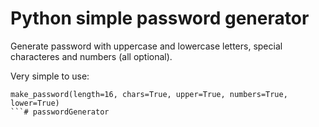 # Python simple password generator
Generate password with uppercase and lowercase letters, special characteres and numbers (all optional).

Very simple to use:

```
make_password(length=16, chars=True, upper=True, numbers=True, lower=True)
```# passwordGenerator
